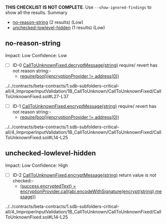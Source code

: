 **THIS CHECKLIST IS NOT COMPLETE**. Use `--show-ignored-findings` to show all the results.
Summary
 - [no-reason-string](#no-reason-string) (2 results) (Low)
 - [unchecked-lowlevel-hidden](#unchecked-lowlevel-hidden) (1 results) (Low)
## no-reason-string
Impact: Low
Confidence: Low
 - [ ] ID-0
[CallToUnknownFixed.decryptMessage(string)](../../contracts/beta-contracts/1.sdb-subfolders-critical-all/4_ImproperInputValidation/1B_CallToUnknown/CallToUnknownFixed/CallToUnknownFixed.sol#L27-L37) require/ revert has not reason string:- 
	- [require(bool)(encryptionProvider != address(0))](../../contracts/beta-contracts/1.sdb-subfolders-critical-all/4_ImproperInputValidation/1B_CallToUnknown/CallToUnknownFixed/CallToUnknownFixed.sol#L31)

../../contracts/beta-contracts/1.sdb-subfolders-critical-all/4_ImproperInputValidation/1B_CallToUnknown/CallToUnknownFixed/CallToUnknownFixed.sol#L27-L37


 - [ ] ID-1
[CallToUnknownFixed.encryptMessage(string)](../../contracts/beta-contracts/1.sdb-subfolders-critical-all/4_ImproperInputValidation/1B_CallToUnknown/CallToUnknownFixed/CallToUnknownFixed.sol#L14-L25) require/ revert has not reason string:- 
	- [require(bool)(encryptionProvider != address(0))](../../contracts/beta-contracts/1.sdb-subfolders-critical-all/4_ImproperInputValidation/1B_CallToUnknown/CallToUnknownFixed/CallToUnknownFixed.sol#L18)

../../contracts/beta-contracts/1.sdb-subfolders-critical-all/4_ImproperInputValidation/1B_CallToUnknown/CallToUnknownFixed/CallToUnknownFixed.sol#L14-L25


## unchecked-lowlevel-hidden
Impact: Low
Confidence: High
 - [ ] ID-2
[CallToUnknownFixed.encryptMessage(string)](../../contracts/beta-contracts/1.sdb-subfolders-critical-all/4_ImproperInputValidation/1B_CallToUnknown/CallToUnknownFixed/CallToUnknownFixed.sol#L14-L25) return value is not checked:- 
	- [(success,encryptedText) = encryptionProvider.call(abi.encodeWithSignature(encrypt(string),message))](../../contracts/beta-contracts/1.sdb-subfolders-critical-all/4_ImproperInputValidation/1B_CallToUnknown/CallToUnknownFixed/CallToUnknownFixed.sol#L19-L21)

../../contracts/beta-contracts/1.sdb-subfolders-critical-all/4_ImproperInputValidation/1B_CallToUnknown/CallToUnknownFixed/CallToUnknownFixed.sol#L14-L25


